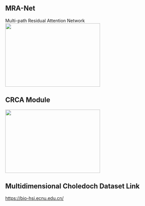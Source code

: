 ## MRA-Net
Multi-path Residual Attention Network
<img src="https://github.com/Wahid9383/MRA-Net/assets/34777183/9e0abdb1-b2c9-4724-8783-474c7299f289" width="300" height="200">
## CRCA Module
<img src="https://github.com/Wahid9383/MRA-Net/assets/34777183/9b3be9d5-e073-4a42-b2f3-109750e891f5" width="300" height="200">

## Multidimensional Choledoch Dataset Link
https://bio-hsi.ecnu.edu.cn/


